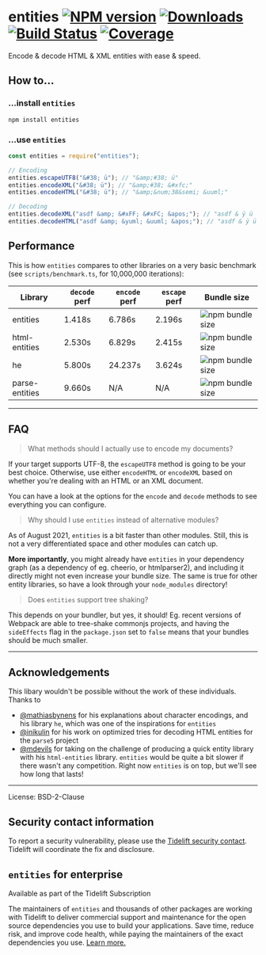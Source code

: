 # entities [![NPM version](http://img.shields.io/npm/v/entities.svg)](https://npmjs.org/package/entities) [![Downloads](https://img.shields.io/npm/dm/entities.svg)](https://npmjs.org/package/entities) [![Build Status](http://img.shields.io/travis/fb55/entities.svg)](http://travis-ci.org/fb55/entities) [![Coverage](http://img.shields.io/coveralls/fb55/entities.svg)](https://coveralls.io/r/fb55/entities)

Encode & decode HTML & XML entities with ease & speed.

## How to…

### …install `entities`

    npm install entities

### …use `entities`

```javascript
const entities = require("entities");

// Encoding
entities.escapeUTF8("&#38; ü"); // "&amp;#38; ü"
entities.encodeXML("&#38; ü"); // "&amp;#38; &#xfc;"
entities.encodeHTML("&#38; ü"); // "&amp;&num;38&semi; &uuml;"

// Decoding
entities.decodeXML("asdf &amp; &#xFF; &#xFC; &apos;"); // "asdf & ÿ ü '"
entities.decodeHTML("asdf &amp; &yuml; &uuml; &apos;"); // "asdf & ÿ ü '"
```

## Performance

This is how `entities` compares to other libraries on a very basic benchmark
(see `scripts/benchmark.ts`, for 10,000,000 iterations):

| Library        | `decode` perf | `encode` perf | `escape` perf | Bundle size                                                                |
| -------------- | ------------- | ------------- | ------------- | -------------------------------------------------------------------------- |
| entities       | 1.418s        | 6.786s        | 2.196s        | ![npm bundle size](https://img.shields.io/bundlephobia/min/entities)       |
| html-entities  | 2.530s        | 6.829s        | 2.415s        | ![npm bundle size](https://img.shields.io/bundlephobia/min/html-entities)  |
| he             | 5.800s        | 24.237s       | 3.624s        | ![npm bundle size](https://img.shields.io/bundlephobia/min/he)             |
| parse-entities | 9.660s        | N/A           | N/A           | ![npm bundle size](https://img.shields.io/bundlephobia/min/parse-entities) |

---

## FAQ

> What methods should I actually use to encode my documents?

If your target supports UTF-8, the `escapeUTF8` method is going to be your best
choice. Otherwise, use either `encodeHTML` or `encodeXML` based on whether
you're dealing with an HTML or an XML document.

You can have a look at the options for the `encode` and `decode` methods to see
everything you can configure.

> Why should I use `entities` instead of alternative modules?

As of August 2021, `entities` is a bit faster than other modules. Still, this is
not a very differentiated space and other modules can catch up.

**More importantly**, you might already have `entities` in your dependency graph
(as a dependency of eg. cheerio, or htmlparser2), and including it directly
might not even increase your bundle size. The same is true for other entity
libraries, so have a look through your `node_modules` directory!

> Does `entities` support tree shaking?

This depends on your bundler, but yes, it should! Eg. recent versions of Webpack
are able to tree-shake commonjs projects, and having the `sideEffects` flag in
the `package.json` set to `false` means that your bundles should be much
smaller.

---

## Acknowledgements

This libary wouldn't be possible without the work of these individuals. Thanks
to

-   [@mathiasbynens](https://github.com/mathiasbynens) for his explanations
    about character encodings, and his library `he`, which was one of the
    inspirations for `entities`
-   [@inikulin](https://github.com/inikulin) for his work on optimized tries for
    decoding HTML entities for the `parse5` project
-   [@mdevils](https://github.com/mdevils) for taking on the challenge of
    producing a quick entity library with his `html-entities` library.
    `entities` would be quite a bit slower if there wasn't any competition.
    Right now `entities` is on top, but we'll see how long that lasts!

---

License: BSD-2-Clause

## Security contact information

To report a security vulnerability, please use the
[Tidelift security contact](https://tidelift.com/security). Tidelift will
coordinate the fix and disclosure.

## `entities` for enterprise

Available as part of the Tidelift Subscription

The maintainers of `entities` and thousands of other packages are working with
Tidelift to deliver commercial support and maintenance for the open source
dependencies you use to build your applications. Save time, reduce risk, and
improve code health, while paying the maintainers of the exact dependencies you
use.
[Learn more.](https://tidelift.com/subscription/pkg/npm-entities?utm_source=npm-entities&utm_medium=referral&utm_campaign=enterprise&utm_term=repo)
